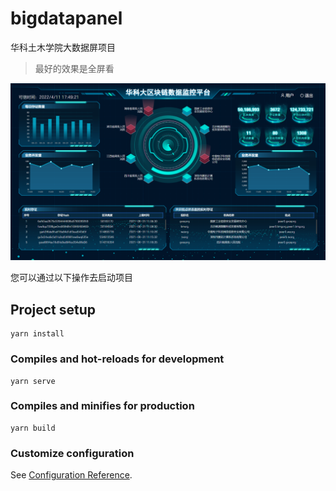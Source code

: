 # bigdatapanel

华科土木学院大数据屏项目

> 最好的效果是全屏看

![demo](demoPic.png)

您可以通过以下操作去启动项目

## Project setup
```
yarn install
```

### Compiles and hot-reloads for development
```
yarn serve
```

### Compiles and minifies for production
```
yarn build
```

### Customize configuration
See [Configuration Reference](https://cli.vuejs.org/config/).
